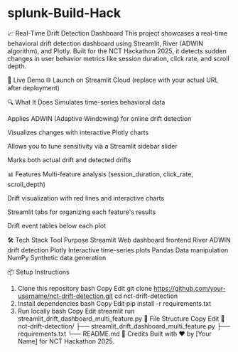 # splunk-Build-Hack
📈 Real-Time Drift Detection Dashboard
This project showcases a real-time behavioral drift detection dashboard using Streamlit, River (ADWIN algorithm), and Plotly. Built for the NCT Hackathon 2025, it detects sudden changes in user behavior metrics like session duration, click rate, and scroll depth.

🚀 Live Demo
🌐 Launch on Streamlit Cloud
(replace with your actual URL after deployment)

🔍 What It Does
Simulates time-series behavioral data

Applies ADWIN (Adaptive Windowing) for online drift detection

Visualizes changes with interactive Plotly charts

Allows you to tune sensitivity via a Streamlit sidebar slider

Marks both actual drift and detected drifts

📊 Features
Multi-feature analysis (session_duration, click_rate, scroll_depth)

Drift visualization with red lines and interactive charts

Streamlit tabs for organizing each feature's results

Drift event tables below each plot

🛠 Tech Stack
Tool	Purpose
Streamlit	Web dashboard frontend
River	ADWIN drift detection
Plotly	Interactive time-series plots
Pandas	Data manipulation
NumPy	Synthetic data generation

📦 Setup Instructions
1. Clone this repository
bash
Copy
Edit
git clone https://github.com/your-username/nct-drift-detection.git
cd nct-drift-detection
2. Install dependencies
bash
Copy
Edit
pip install -r requirements.txt
3. Run locally
bash
Copy
Edit
streamlit run streamlit_drift_dashboard_multi_feature.py
📂 File Structure
Copy
Edit
📁 nct-drift-detection/
├── streamlit_drift_dashboard_multi_feature.py
├── requirements.txt
└── README.md
🙌 Credits
Built with ❤️ by [Your Name] for NCT Hackathon 2025.
